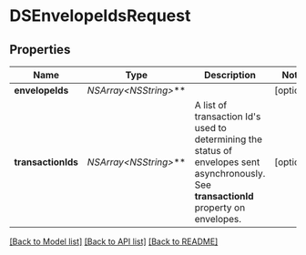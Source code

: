 # DSEnvelopeIdsRequest

## Properties
Name | Type | Description | Notes
------------ | ------------- | ------------- | -------------
**envelopeIds** | **NSArray&lt;NSString*&gt;*** |  | [optional] 
**transactionIds** | **NSArray&lt;NSString*&gt;*** |  A list of transaction Id&#39;s used to determining the status of envelopes sent asynchronously. See **transactionId** property on envelopes. | [optional] 

[[Back to Model list]](../README.md#documentation-for-models) [[Back to API list]](../README.md#documentation-for-api-endpoints) [[Back to README]](../README.md)


